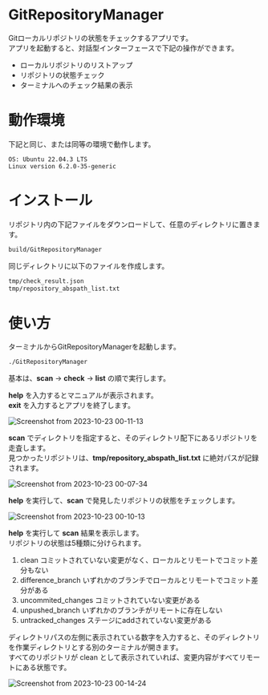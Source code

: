 # GitRepositoryManager
Gitローカルリポジトリの状態をチェックするアプリです。<br>
アプリを起動すると、対話型インターフェースで下記の操作ができます。
* ローカルリポジトリのリストアップ
* リポジトリの状態チェック
* ターミナルへのチェック結果の表示

# 動作環境

下記と同じ、または同等の環境で動作します。
```
OS: Ubuntu 22.04.3 LTS
Linux version 6.2.0-35-generic
```

# インストール
リポジトリ内の下記ファイルをダウンロードして、任意のディレクトリに置きます。
```bash
build/GitRepositoryManager
```
同じディレクトリに以下のファイルを作成します。
```bash
tmp/check_result.json
tmp/repository_abspath_list.txt
```

# 使い方
ターミナルからGitRepositoryManagerを起動します。
```bash
./GitRepositoryManager
```

基本は、**scan** -> **check** -> **list** の順で実行します。

**help** を入力するとマニュアルが表示されます。<br>
**exit** を入力するとアプリを終了します。

![Screenshot from 2023-10-23 00-11-13](https://github.com/haru864/GitRepositoryManager/assets/45516420/bcfab839-ba41-4e72-8503-1c12128c2a7c)

**scan** でディレクトリを指定すると、そのディレクトリ配下にあるリポジトリを走査します。<br>
見つかったリポジトリは、**tmp/repository_abspath_list.txt** に絶対パスが記録されます。

![Screenshot from 2023-10-23 00-07-34](https://github.com/haru864/GitRepositoryManager/assets/45516420/034eaa14-2c01-47f5-929f-e2d8b9bccd25)

**help** を実行して、**scan** で発見したリポジトリの状態をチェックします。

![Screenshot from 2023-10-23 00-10-13](https://github.com/haru864/GitRepositoryManager/assets/45516420/fe45f9a6-5873-4b71-aa76-8cd630c83bbd)

**help** を実行して **scan** 結果を表示します。<br>
リポジトリの状態は5種類に分けられます。<br>
1. clean コミットされていない変更がなく、ローカルとリモートでコミット差分もない
2. difference_branch いずれかのブランチでローカルとリモートでコミット差分がある
3. uncommited_changes コミットされていない変更がある
4. unpushed_branch いずれかのブランチがリモートに存在しない
5. untracked_changes ステージにaddされていない変更がある

ディレクトリパスの左側に表示されている数字を入力すると、そのディレクトリを作業ディレクトリとする別のターミナルが開きます。<br>
すべてのリポジトリが clean として表示されていれば、変更内容がすべてリモートにある状態です。

![Screenshot from 2023-10-23 00-14-24](https://github.com/haru864/GitRepositoryManager/assets/45516420/afbf0a2d-d9dc-4cad-867d-cfc2c5d22c9a)
